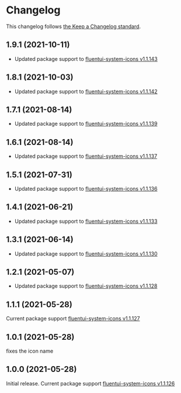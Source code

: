 # Changelog

This changelog follows [the Keep a Changelog standard](https://keepachangelog.com).


## 1.9.1 (2021-10-11)
* Updated package support to [fluentui-system-icons v1.1.143](https://github.com/microsoft/fluentui-system-icons/releases/tag/1.1.143)

## 1.8.1 (2021-10-03)
* Updated package support to [fluentui-system-icons v1.1.142](https://github.com/microsoft/fluentui-system-icons/releases/tag/1.1.142)

## 1.7.1 (2021-08-14)
* Updated package support to [fluentui-system-icons v1.1.139](https://github.com/microsoft/fluentui-system-icons/releases/tag/1.1.139)

## 1.6.1 (2021-08-14)
* Updated package support to [fluentui-system-icons v1.1.137](https://github.com/microsoft/fluentui-system-icons/releases/tag/1.1.137)

## 1.5.1 (2021-07-31)
* Updated package support to [fluentui-system-icons v1.1.136](https://github.com/microsoft/fluentui-system-icons/releases/tag/1.1.136)

## 1.4.1 (2021-06-21)
* Updated package support to [fluentui-system-icons v1.1.133](https://github.com/microsoft/fluentui-system-icons/releases/tag/1.1.133)

## 1.3.1 (2021-06-14)
* Updated package support to [fluentui-system-icons v1.1.130](https://github.com/microsoft/fluentui-system-icons/releases/tag/1.1.130)

## 1.2.1 (2021-05-07)
* Updated package support to [fluentui-system-icons v1.1.128](https://github.com/microsoft/fluentui-system-icons/releases/tag/1.1.128)

## 1.1.1 (2021-05-28)
Current package support [fluentui-system-icons v1.1.127](https://github.com/microsoft/fluentui-system-icons/releases/tag/1.1.127)

## 1.0.1 (2021-05-28)
fixes the icon name

## 1.0.0 (2021-05-28)
Initial release.
Current package support [fluentui-system-icons v1.1.126](https://github.com/microsoft/fluentui-system-icons/releases/tag/1.1.126)
